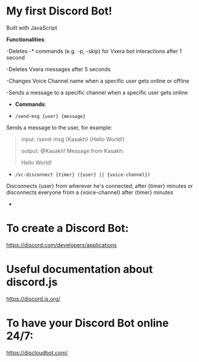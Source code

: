 # My first Discord Bot!

Built with JavaScript

<strong>Functionalities</strong>:

-Deletes -* commands (e.g. -p, -skip) for Vxera bot interactions after 1 second

-Deletes Vxera messages after 5 seconds

-Changes Voice Channel name when a specific user gets online or offline

-Sends a message to a specific channel when a specific user gets online

- <strong>Commands</strong>:

- ``/send-msg {user} {message}``

Sends a message to the user, for example:

>input: /send-msg {Kasakh} {Hello World!}
>
>output: @Kasakh! Message from Kasakh:
>
>Hello World!

- ``/vc-disconnect {timer} ({user} || {voice-channel})``

Disconnects {user} from wherever he's connected, after {timer} minutes or disconnects everyone from a {voice-channel} after {timer} minutes

- ````

# To create a Discord Bot:

https://discord.com/developers/applications

# Useful documentation about discord.js

https://discord.js.org/

# To have your Discord Bot online 24/7:

https://discloudbot.com/
